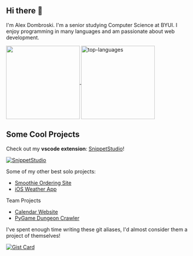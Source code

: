 ## Hi there 👋

I'm Alex Dombroski. I'm a senior studying Computer Science at BYUI. I enjoy programming in many languages and am passionate about web development.

<a href="#">
  <img height=200 align="center" src="https://github-readme-stats-steel-ten-56.vercel.app/api?username=alexanderdombroski&rank_icon=github&include_all_commits=true&hide_rank=true" />
</a>
<a href="#">
  <img height=200 align="center" src="https://github-readme-stats-steel-ten-56.vercel.app/api/top-langs/?username=alexanderdombroski&layout=compact&langs_count=10" alt="top-languages"></img>
</a>

## Some Cool Projects

Check out my **vscode extension**: [SnippetStudio](https://marketplace.visualstudio.com/items?itemName=AlexDombroski.snippetstudio)!

[![SnippetStudio](https://github-readme-stats.vercel.app/api/pin/?username=alexanderdombroski&repo=snippetstudio)](https://github.com/alexanderdombroski/snippetstudio)


Some of my other best solo projects:
* [Smoothie Ordering Site](https://github.com/alexanderdombroski/blendz)
* [iOS Weather App](https://github.com/alexanderdombroski/WeatherApp)

Team Projects
* [Calendar Website](https://github.com/alexanderdombroski/vite-project)
* [PyGame Dungeon Crawler](https://github.com/alexanderdombroski/cse310pygame)

I've spent enough time writing these git aliases, I'd almost consider them a project of themselves!

[![Gist Card](https://github-readme-stats.vercel.app/api/gist?id=ddac491daeff48c5f1346ba2960462fa)](https://gist.github.com/alexanderdombroski/ddac491daeff48c5f1346ba2960462fa)

<!--
**alexanderdombroski/alexanderdombroski** is a ✨ _special_ ✨ repository because its `README.md` (this file) appears on your GitHub profile.

Here are some ideas to get you started:

- 🔭 I’m currently working on ...
- 🌱 I’m currently learning ...
- 👯 I’m looking to collaborate on ...
- 🤔 I’m looking for help with ...
- 💬 Ask me about ...
- 📫 How to reach me: ...
- ⚡ Fun fact: ...
-->
